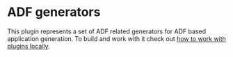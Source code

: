 # ADF generators

This plugin represents a set of ADF related generators for ADF based application generation. To build and work with it check out [how to work with plugins locally](../../docs/developer-docs/verdaccio.md).

